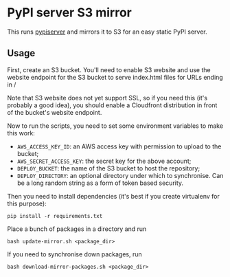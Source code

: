# PyPI server S3 mirror

This runs [pypiserver](https://github.com/schmir/pypiserver) and mirrors it to
S3 for an easy static PyPI server.

## Usage

First, create an S3 bucket. You'll need to enable S3 website and use the website
endpoint for the S3 bucket to serve index.html files for URLs ending in /

Note that S3 website does not yet support SSL, so if you need this (it's
probably a good idea), you should enable a Cloudfront distribution in front of
the bucket's website endpoint.

Now to run the scripts, you need to set some environment variables to make this
work:

  * `AWS_ACCESS_KEY_ID`: an AWS access key with permission to upload to the
bucket;
  * `AWS_SECRET_ACCESS_KEY`: the secret key for the above account;
  * `DEPLOY_BUCKET`: the name of the S3 bucket to host the repository;
  * `DEPLOY_DIRECTORY`: an optional directory under which to synchronise. Can
be a long random string as a form of token based security.

Then you need to install dependencies (it's best if you create virtualenv for
this purpose):

    pip install -r requirements.txt

Place a bunch of packages in a directory and run

    bash update-mirror.sh <package_dir>

If you need to synchronise down packages, run

    bash download-mirror-packages.sh <package_dir>

